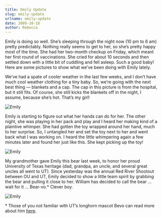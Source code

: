 ```yaml
---
title: Emily Update
slug: emily-update
urlname: emily-update
date: 2009-10-18
author: Rebecca
---
```

Emily is doing so well. She&#x02bc;s sleeping through the night now (10 pm to 6
am) pretty predictably. Nothing really seems to get to her, so she&#x02bc;s
pretty happy most of the time. She had her two-month checkup on Friday, which
meant her first round of vaccinations. She cried for about 10 seconds and then
settled down with a little bit of cuddling and fell asleep. Such a good baby!
Here are some pictures to show what we&#x02bc;ve been doing with Emily lately.

We&#x02bc;ve had a spate of cooler weather in the last few weeks, and I
don&#x02bc;t have much cool weather clothing for a tiny baby. So, we&#x02bc;re
going with the next best thing &mdash; blankets and a cap. The cap in this
picture is from the hospital, but it still fits. Of course, she still kicks the
blankets off in the night, I assume, because she&#x02bc;s hot. That&#x02bc;s my
girl!

![Emily][a]

[a]: {static}/images/2009-10-11-emily.jpg

Emily is starting to figure out what her hands can do for her. The other night,
she was playing in her pack and play and I heard her making kind of a plaintive
whimper. She had gotten the toy wrapped around her hand, much to her surprise.
So, I untangled her and set the toy next to her and went back what I was working
on. I heard the little whimpering again a few minutes later and found her just
like this. She kept picking up the toy!

![Emily][b]

[b]: {static}/images/2009-10-13-emily.jpg

My grandmother gave Emily this bear last week, to honor her proud University of
Texas heritage (dad, grandpa, an uncle, and several great uncles all went to
UT). Since yesterday was the annual Red River Shootout between OU and UT, Emily
decided to show a little team spirit by grabbing the bear and pulling it close
to her. William has decided to call the bear &hellip; wait for it &hellip;
Bear-vo.* Clever boy.

![Emily][c]

[c]: {static}/images/2009-10-17-emily.jpg

\* Those of you not familiar with UT&#x02bc;s longhorn mascot Bevo can read more
about him [here][d].

[d]: https://en.wikipedia.org/wiki/Bevo_(mascot)
